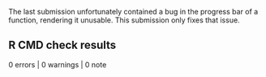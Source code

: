 The last submission unfortunately contained a bug in the progress bar of a
function, rendering it unusable. This submission only fixes that issue.

## R CMD check results
0 errors | 0 warnings | 0 note
